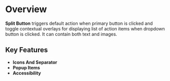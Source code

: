 # Overview

**Split Button** triggers default action when primary button is clicked and toggle contextual overlays for displaying list of action items when dropdown button is clicked. It can contain both text and images.

## Key Features

* **Icons And Separator**
* **Popup Items**
* **Accessibility**
